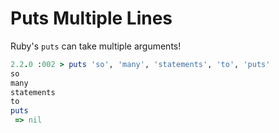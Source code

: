 # Puts Multiple Lines

Ruby's `puts` can take multiple arguments!

```ruby
2.2.0 :002 > puts 'so', 'many', 'statements', 'to', 'puts'
so
many
statements
to
puts
 => nil
```
